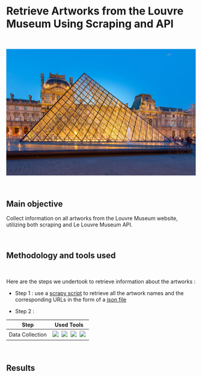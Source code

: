 # Retrieve Artworks from the Louvre Museum Using Scraping and API

<br>

<p align="center">
  <a><img src="paris-7159870_1280.jpg" width="550px" /></a>
</p>

<br>

## Main objective

Collect information on all artworks from the Louvre Museum website, utilizing both scraping and Le Louvre Museum API.

<br>

## Methodology and tools used

<br>

Here are the steps we undertook to retrieve information about the artworks :

- Step 1 : use a [scrapy script](1_scrap_urls/scrap_le_louvre_urls_all_museum.py) to retrieve all the artwork names and the corresponding URLs in the form of a [json file](1_scrap_urls/scrap_le_louvre_urls_all_museum.json)

- Step 2 :

| Step | Used Tools |
|------|-------------|
| Data Collection | <img style="padding:2px" src="https://img.shields.io/badge/python-3776AB.svg?style=for-the-badge&logo=python&logoColor=black"/> <img style="padding:2px" src="https://img.shields.io/badge/pandas-150458.svg?style=for-the-badge&logo=pandas&logoColor=black"/> <img style="padding:2px" src="https://img.shields.io/badge/scrapy-60A839.svg?style=for-the-badge&logo=scrapy&logoColor=black"/> <img style="padding:2px" src="https://img.shields.io/badge/🔁%20Asyncio-353940.svg?style=for-the-badge"/> |   

<br>

## Results
